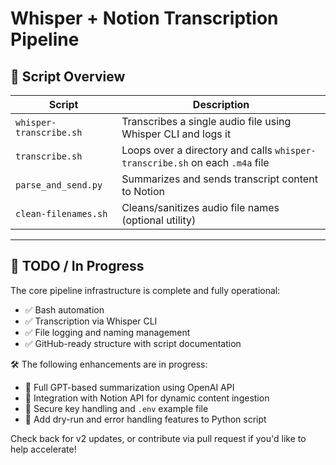 # Whisper + Notion Transcription Pipeline

## 🧩 Script Overview

| Script | Description |
|--------|-------------|
| `whisper-transcribe.sh` | Transcribes a single audio file using Whisper CLI and logs it |
| `transcribe.sh` | Loops over a directory and calls `whisper-transcribe.sh` on each `.m4a` file |
| `parse_and_send.py` | Summarizes and sends transcript content to Notion |
| `clean-filenames.sh` | Cleans/sanitizes audio file names (optional utility) |


---

## 🚧 TODO / In Progress

The core pipeline infrastructure is complete and fully operational:
- ✅ Bash automation
- ✅ Transcription via Whisper CLI
- ✅ File logging and naming management
- ✅ GitHub-ready structure with script documentation

🛠️ The following enhancements are in progress:
- 🔄 Full GPT-based summarization using OpenAI API
- 🧠 Integration with Notion API for dynamic content ingestion
- 🔐 Secure key handling and `.env` example file
- 🧪 Add dry-run and error handling features to Python script

Check back for v2 updates, or contribute via pull request if you'd like to help accelerate!
